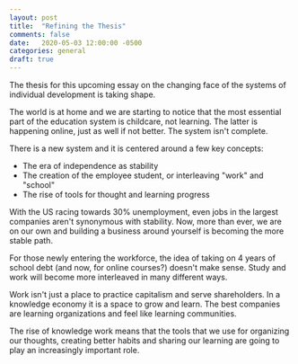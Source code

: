 ```yaml
---
layout: post
title:  "Refining the Thesis"
comments: false
date:   2020-05-03 12:00:00 -0500
categories: general
draft: true
---
```


The thesis for this upcoming essay on the changing face of the systems of individual development is taking shape.

The world is at home and we are starting to notice that the most essential part of the education system is childcare, not learning. The latter is happening online, just as well if not better. The system isn't complete. 

There is a new system and it is centered around a few key concepts:
- The era of independence as stability
- The creation of the employee student, or interleaving "work" and "school"
- The rise of tools for thought and learning progress

With the US racing towards 30% unemployment, even jobs in the largest companies aren't synonymous with stability. Now, more than ever, we are on our own and building a business around yourself is becoming the more stable path. 

For those newly entering the workforce, the idea of taking on 4 years of school debt (and now, for online courses?) doesn't make sense. Study and work will become more interleaved in many different ways.

Work isn't just a place to practice capitalism and serve shareholders. In a knowledge economy it is a space to grow and learn. The best companies are learning organizations and feel like learning communities. 

The rise of knowledge work means that the tools that we use for organizing our thoughts, creating better habits and sharing our learning are going to play an increasingly important role.
